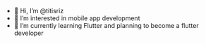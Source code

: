 - 👋 Hi, I’m @titisriz
- 👀 I’m interested in mobile app development
- 🌱 I’m currently learning Flutter and planning to become a flutter developer

<!---
titisriz/titisriz is a ✨ special ✨ repository because its `README.md` (this file) appears on your GitHub profile.
You can click the Preview link to take a look at your changes.
--->
